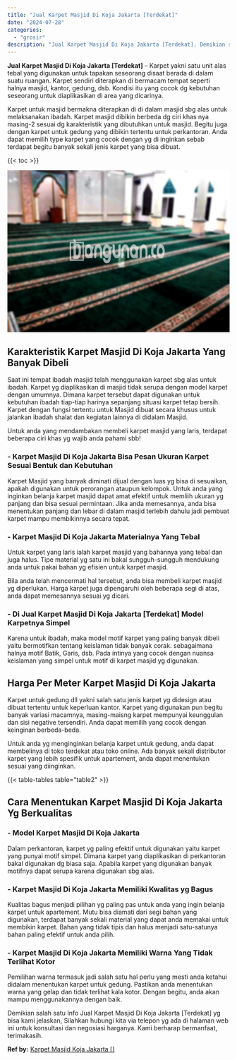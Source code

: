 ```yaml
---
title: "Jual Karpet Masjid Di Koja Jakarta [Terdekat]"
date: "2024-07-28"
categories: 
  - "grosir"
description: "Jual Karpet Masjid Di Koja Jakarta [Terdekat]. Demikian salah satu Info Jual Karpet Masjid Di Koja Jakarta [Terdekat] yg bisa kami jelaskan, Silahkan hubun..."
---
```


**Jual Karpet Masjid Di Koja Jakarta \[Terdekat\]** – Karpet yakni satu unit alas tebal yang digunakan untuk tapakan seseorang disaat berada di dalam suatu ruangan. Karpet sendiri diterapkan di bermacam tempat seperti halnya masjid, kantor, gedung, dsb. Kondisi itu yang cocok dg kebutuhan seseorang untuk diaplikasikan di area yang dicarinya.

Karpet untuk masjid bermakna diterapkan di di dalam masjid sbg alas untuk melaksanakan ibadah. Karpet masjid dibikin berbeda dg ciri khas nya masing-2 sesuai dg karakteristik yang dibutuhkan untuk masjid. Begitu juga dengan karpet untuk gedung yang dibikin tertentu untuk perkantoran. Anda dapat memilih type karpet yang cocok dengan yg di inginkan sebab terdapat begitu banyak sekali jenis karpet yang bisa dibuat.

{{< toc >}}

![Jual Karpet Masjid Di Koja Jakarta [Terdekat]](/images/grosir-karpet-murah-40.png)

## Karakteristik Karpet Masjid Di Koja Jakarta Yang Banyak Dibeli

Saat ini tempat ibadah masjid telah menggunakan karpet sbg alas untuk ibadah. Karpet yg diaplikasikan di masjid tidak serupa dengan model karpet dengan umumnya. Dimana karpet tersebut dapat digunakan untuk kebutuhan ibadah tiap-tiap harinya sepanjang situasi karpet tetap bersih. Karpet dengan fungsi tertentu untuk Masjid dibuat secara khusus untuk jalankan ibadah shalat dan kegiatan lainnya di didalam Masjid.

Untuk anda yang mendambakan membeli karpet masjid yang laris, terdapat beberapa ciri khas yg wajib anda pahami sbb!

### \- Karpet Masjid Di Koja Jakarta Bisa Pesan Ukuran Karpet Sesuai Bentuk dan Kebutuhan

Karpet Masjid yang banyak diminati dijual dengan luas yg bisa di sesuaikan, apakah digunakan untuk perorangan ataupun kelompok. Untuk anda yang inginkan belanja karpet masjid dapat amat efektif untuk memliih ukuran yg panjang dan bisa sesuai permintaan. Jika anda memesannya, anda bisa menentukan panjang dan lebar di dalam masjid terlebih dahulu jadi pembuat karpet mampu membikinnya secara tepat.

### \- Karpet Masjid Di Koja Jakarta Materialnya Yang Tebal

Untuk karpet yang laris ialah karpet masjid yang bahannya yang tebal dan juga halus. Tipe material yg satu ini bakal sungguh-sungguh mendukung anda untuk pakai bahan yg efisien untuk karpet masjid.

Bila anda telah mencermati hal tersebut, anda bisa membeli karpet masjid yg diperlukan. Harga karpet juga dipengaruhi oleh beberapa segi di atas, anda dapat memesannya sesuai yg dicari.

### \- Di Jual Karpet Masjid Di Koja Jakarta \[Terdekat\] Model Karpetnya Simpel

Karena untuk ibadah, maka model motif karpet yang paling banyak dibeli yaitu bermotifkan tentang keislaman tidak banyak corak. sebagaimana halnya motif Batik, Garis, dsb. Pada intinya yang cocok dengan nuansa keislaman yang simpel untuk motif di karpet masjid yg digunakan.

## Harga Per Meter Karpet Masjid Di Koja Jakarta

Karpet untuk gedung dll yakni salah satu jenis karpet yg didesign atau dibuat tertentu untuk keperluan kantor. Karpet yang digunakan pun begitu banyak variasi macamnya, masing-maisng karpet mempunyai keunggulan dan sisi negative tersendiri. Anda dapat memilih yang cocok dengan keinginan berbeda-beda.

Untuk anda yg menginginkan belanja karpet untuk gedung, anda dapat membelinya di toko terdekat atau toko online. Ada banyak sekali distributor karpet yang lebih spesifik untuk apartement, anda dapat menentukan sesuai yang diinginkan.

{{< table-tables table="table2" >}}

## Cara Menentukan Karpet Masjid Di Koja Jakarta Yg Berkualitas

### \- Model Karpet Masjid Di Koja Jakarta

Dalam perkantoran, karpet yg paling efektif untuk digunakan yaitu karpet yang punyai motif simpel. Dimana karpet yang diaplikasikan di perkantoran bakal digunakan dg biasa saja. Apabila karpet yang digunakan banyak motifnya dapat serupa karena digunakan sbg alas.

### \- Karpet Masjid Di Koja Jakarta Memiliki Kwalitas yg Bagus

Kualitas bagus menjadi pilihan yg paling pas untuk anda yang ingin belanja karpet untuk apartement. Mutu bisa diamati dari segi bahan yang digunakan, terdapat banyak sekali material yang dapat anda memakai untuk membikin karpet. Bahan yang tidak tipis dan halus menjadi satu-satunya bahan paling efektif untuk anda pilih.

### \- Karpet Masjid Di Koja Jakarta Memiliki Warna Yang Tidak Terlihat Kotor

Pemilihan warna termasuk jadi salah satu hal perlu yang mesti anda ketahui didalam menentukan karpet untuk gedung. Pastikan anda menentukan warna yang gelap dan tidak terlihat kala kotor. Dengan begitu, anda akan mampu menggunakannya dengan baik.

Demikian salah satu Info Jual Karpet Masjid Di Koja Jakarta \[Terdekat\] yg bisa kami jelaskan, Silahkan hubungi kita via telepon yg ada di halaman web ini untuk konsultasi dan negosiasi harganya. Kami berharap bermanfaat, terimakasih.

**Ref by:**  [Karpet Masjid Koja Jakarta []](https://id.wikipedia.org/wiki/Karpet)
